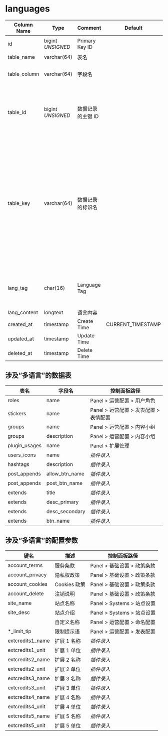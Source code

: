 # languages

| Column Name | Type | Comment | Default | Null | Remark |
| --- | --- | --- | --- | --- | --- |
| id | bigint *UNSIGNED* | Primary Key ID |  | NO | 自动递赠 |
| table_name | varchar(64) | 表名 |  | NO | 哪个表 |
| table_column | varchar(64) | 字段名 |  | NO | 哪个字段是多语言 |
| table_id | bigint *UNSIGNED* | 数据记录的主键 ID |  | YES | 哪条数据记录是多语言，该条记录的`主键 ID` |
| table_key | varchar(64) | 数据记录的标识名 |  | YES | 如果数据记录不以`主键 ID`为依据时，则填写数据记录的标识名<br>例如：配置表不以`主键 ID`为依据，所以使用`键名`作为标识名 |
| lang_tag | char(16) | Language Tag |  | NO | 参见「[多语言唯一性逻辑](../../extensions/multilingual.md)」 |
| lang_content | longtext | 语言内容 |  | NO |  |
| created_at | timestamp | Create Time | CURRENT_TIMESTAMP | NO |  |
| updated_at | timestamp | Update Time |  | YES |  |
| deleted_at | timestamp | Delete Time |  | YES |  |

## 涉及“多语言”的数据表

|  表名  |  字段名  |  控制面板路径  |
|  ---  |  ---  |  ---  |
|  roles  |  name  |  Panel > 运营配置 > 用户角色  |
|  stickers  |  name  |  Panel > 运营配置 > 发表配置 > 表情配置  |
|  groups  |  name  |  Panel > 运营配置 > 内容小组  |
|  groups  |  description  |  Panel > 运营配置 > 内容小组  |
|  plugin_usages  |  name  |  Panel > 扩展管理  |
|  users_icons  |  name  |  *插件录入*  |
|  hashtags  |  description  |  *插件录入*  |
|  post_appends  |  allow_btn_name  |  *插件录入*  |
|  post_appends  |  post_btn_name  |  *插件录入*  |
|  extends  |  title  |  *插件录入*  |
|  extends  |  desc_primary  |  *插件录入*  |
|  extends  |  desc_secondary  |  *插件录入*  |
|  extends  |  btn_name  |  *插件录入*  |

## 涉及“多语言”的配置参数

|  键名  |  描述  |  控制面板路径  |
|  ---  |  ---  |  ---  |
|  account_terms  |  服务条款  |  Panel > 基础设置 > 政策条款  |
|  account_privacy  |  隐私权政策  |  Panel > 基础设置 > 政策条款  |
|  account_cookies |  Cookies 政策  |  Panel > 基础设置 > 政策条款  |
|  account_delete  |  注销说明  |  Panel > 基础设置 > 政策条款  |
|  site_name  |  站点名称  |  Panel > Systems > 站点设置  |
|  site_desc  |  站点介绍  |  Panel > Systems > 站点设置  |
|  |  自定义名称  |  Panel > 运营配置 > 命名配置  |
|  *_limit_tip  |  限制提示语  |  Panel > 运营配置 > 发表配置  |
|  extcredits1_name  |  扩展 1 名称  |  *插件录入*  |
|  extcredits1_unit  |  扩展 1 单位  |  *插件录入*  |
|  extcredits2_name  |  扩展 2 名称  |  *插件录入*  |
|  extcredits2_unit  |  扩展 2 单位  |  *插件录入*  |
|  extcredits3_name  |  扩展 3 名称  |  *插件录入*  |
|  extcredits3_unit  |  扩展 3 单位  |  *插件录入*  |
|  extcredits4_name  |  扩展 4 名称  |  *插件录入*  |
|  extcredits4_unit  |  扩展 4 单位  |  *插件录入*  |
|  extcredits5_name  |  扩展 5 名称  |  *插件录入*  |
|  extcredits5_unit  |  扩展 5 单位  |  *插件录入*  |
